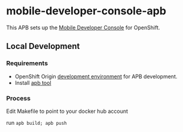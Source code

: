 # mobile-developer-console-apb

This APB sets up the [Mobile Developer Console](https://github.com/aerogear/mobile-developer-console) for OpenShift.

## Local Development

### Requirements

- OpenShift Origin [development environment](https://github.com/ansibleplaybookbundle/ansible-playbook-bundle/blob/master/docs/getting_started.md#development-environment) for APB development.
- Install [apb tool](https://github.com/ansibleplaybookbundle/ansible-playbook-bundle/blob/master/docs/apb_cli.md)

### Process

Edit Makefile to point to your docker hub account

run `apb build; apb push`


